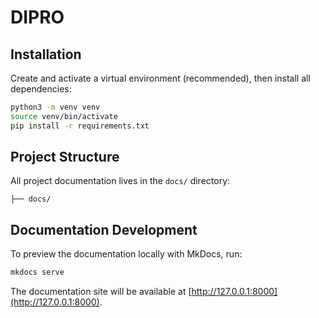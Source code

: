 # DIPRO

## Installation

Create and activate a virtual environment (recommended), then install all dependencies:

```bash
python3 -m venv venv
source venv/bin/activate
pip install -r requirements.txt
```

## Project Structure

All project documentation lives in the `docs/` directory:

```
├── docs/
```

## Documentation Development

To preview the documentation locally with MkDocs, run:

```bash
mkdocs serve
```

The documentation site will be available at [http://127.0.0.1:8000](http://127.0.0.1:8000).
